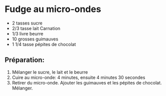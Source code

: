 # Fudge au micro-ondes

- 2 tasses sucre
- 2/3 tasse lait Carnation
- 1/3 livre beurre
- 10 grosses guimauves
- 1 1/4 tasse pépites de chocolat

## Préparation:

1. Mélanger le sucre, le lait et le beurre
2. Cuire au micro-onde: 4 minutes, ensuite 4 minutes 30 secondes
3. Retirer du micro-onde. Ajouter les guimauves et les pépites de chocolat. Mélanger.

